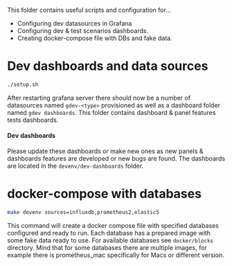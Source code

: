 This folder contains useful scripts and configuration for...

* Configuring dev datasources in Grafana
* Configuring dev & test scenarios dashboards.
* Creating docker-compose file with DBs and fake data.


# Dev dashboards and data sources

```bash
./setup.sh
```

After restarting grafana server there should now be a number of datasources named `gdev-<type>` provisioned as well as
a dashboard folder named `gdev dashboards`. This folder contains dashboard & panel features tests dashboards. 

#### Dev dashboards

Please update these dashboards or make new ones as new panels & dashboards features are developed or new bugs are
found. The dashboards are located in the `devenv/dev-dashboards` folder. 

# docker-compose with databases

```bash
make devenv sources=influxdb,prometheus2,elastic5
```

This command will create a docker compose file with specified databases configured and ready to run. Each database has
a prepared image with some fake data ready to use. For available databases see `docker/blocks` directory. Mind that
for some databases there are multiple images, for example there is prometheus_mac specifically for Macs or different
version.

